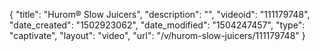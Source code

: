{
    "title": "Hurom&reg; Slow Juicers",
    "description": "",
    "videoid": "111179748",
    "date_created": "1502923062",
    "date_modified": "1504247457",
    "type": "captivate",
    "layout": "video",
    "url": "\/v\/hurom-slow-juicers\/111179748"
}